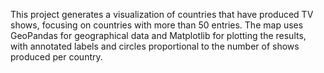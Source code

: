 This project generates a visualization of countries that have produced TV shows, focusing on countries with more than 50 entries. The map uses GeoPandas for geographical data and Matplotlib for plotting the results, with annotated labels and circles proportional to the number of shows produced per country.
